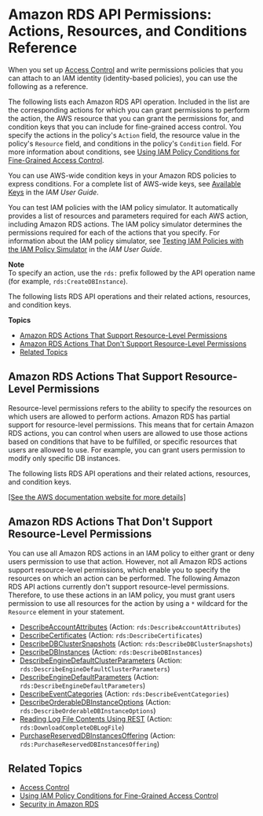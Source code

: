 # Amazon RDS API Permissions: Actions, Resources, and Conditions Reference<a name="UsingWithRDS.IAM.ResourcePermissions"></a>

When you set up [Access Control](UsingWithRDS.IAM.md#UsingWithRDS.IAM.AccessControl) and write permissions policies that you can attach to an IAM identity \(identity\-based policies\), you can use the following as a reference\. 

The following lists each Amazon RDS API operation\. Included in the list are the corresponding actions for which you can grant permissions to perform the action, the AWS resource that you can grant the permissions for, and condition keys that you can include for fine\-grained access control\. You specify the actions in the policy's `Action` field, the resource value in the policy's `Resource` field, and conditions in the policy's `Condition` field\. For more information about conditions, see [Using IAM Policy Conditions for Fine\-Grained Access Control](UsingWithRDS.IAM.Conditions.md)\. 

You can use AWS\-wide condition keys in your Amazon RDS policies to express conditions\. For a complete list of AWS\-wide keys, see [Available Keys](http://docs.aws.amazon.com/IAM/latest/UserGuide/reference_policies_elements.html#AvailableKeys) in the *IAM User Guide*\. 

You can test IAM policies with the IAM policy simulator\. It automatically provides a list of resources and parameters required for each AWS action, including Amazon RDS actions\. The IAM policy simulator determines the permissions required for each of the actions that you specify\. For information about the IAM policy simulator, see [ Testing IAM Policies with the IAM Policy Simulator](http://docs.aws.amazon.com/IAM/latest/UserGuide/access_policies_testing-policies.html) in the *IAM User Guide*\. 

**Note**  
To specify an action, use the `rds:` prefix followed by the API operation name \(for example, `rds:CreateDBInstance`\)\.

The following lists RDS API operations and their related actions, resources, and condition keys\.

**Topics**
+ [Amazon RDS Actions That Support Resource\-Level Permissions](#UsingWithRDS.IAM.ResourceLevelPermissions)
+ [Amazon RDS Actions That Don't Support Resource\-Level Permissions](#UsingWithRDS.IAM.UnsupportedResourceLevelPermissions)
+ [Related Topics](#w3ab1c21c13c15c33)

## Amazon RDS Actions That Support Resource\-Level Permissions<a name="UsingWithRDS.IAM.ResourceLevelPermissions"></a>

Resource\-level permissions refers to the ability to specify the resources on which users are allowed to perform actions\. Amazon RDS has partial support for resource\-level permissions\. This means that for certain Amazon RDS actions, you can control when users are allowed to use those actions based on conditions that have to be fulfilled, or specific resources that users are allowed to use\. For example, you can grant users permission to modify only specific DB instances\.

The following lists RDS API operations and their related actions, resources, and condition keys\.

<a name="actions-related-to-objects-table"></a>[\[See the AWS documentation website for more details\]](http://docs.aws.amazon.com/AmazonRDS/latest/UserGuide/UsingWithRDS.IAM.ResourcePermissions.html)

## Amazon RDS Actions That Don't Support Resource\-Level Permissions<a name="UsingWithRDS.IAM.UnsupportedResourceLevelPermissions"></a>

You can use all Amazon RDS actions in an IAM policy to either grant or deny users permission to use that action\. However, not all Amazon RDS actions support resource\-level permissions, which enable you to specify the resources on which an action can be performed\. The following Amazon RDS API actions currently don't support resource\-level permissions\. Therefore, to use these actions in an IAM policy, you must grant users permission to use all resources for the action by using a `*` wildcard for the `Resource` element in your statement\.
+ [DescribeAccountAttributes](http://docs.aws.amazon.com/AmazonRDS/latest/APIReference/API_DescribeAccountAttributes.html) \(Action: `rds:DescribeAccountAttributes`\)
+ [DescribeCertificates](http://docs.aws.amazon.com/AmazonRDS/latest/APIReference/API_DescribeCertificates.html) \(Action: `rds:DescribeCertificates`\)
+ [DescribeDBClusterSnapshots](http://docs.aws.amazon.com/AmazonRDS/latest/APIReference/API_DescribeDBClusterSnapshots.html) \(Action: `rds:DescribeDBClusterSnapshots`\)
+ [DescribeDBInstances](http://docs.aws.amazon.com/AmazonRDS/latest/APIReference/API_DescribeDBInstances.html) \(Action: `rds:DescribeDBInstances`\)
+ [DescribeEngineDefaultClusterParameters](http://docs.aws.amazon.com/AmazonRDS/latest/APIReference/API_DescribeEngineDefaultClusterParameters.html) \(Action: `rds:DescribeEngineDefaultClusterParameters`\)
+ [DescribeEngineDefaultParameters](http://docs.aws.amazon.com/AmazonRDS/latest/APIReference/API_DescribeEngineDefaultParameters.html) \(Action: `rds:DescribeEngineDefaultParameters`\)
+ [DescribeEventCategories](http://docs.aws.amazon.com/AmazonRDS/latest/APIReference/API_DescribeEventCategories.html) \(Action: `rds:DescribeEventCategories`\)
+ [DescribeOrderableDBInstanceOptions](http://docs.aws.amazon.com/AmazonRDS/latest/APIReference/API_DescribeOrderableDBInstanceOptions.html) \(Action: `rds:DescribeOrderableDBInstanceOptions`\)
+ [Reading Log File Contents Using REST](USER_LogAccess.md#DownloadCompleteDBLogFile) \(Action: `rds:DownloadCompleteDBLogFile`\)
+ [PurchaseReservedDBInstancesOffering](http://docs.aws.amazon.com/AmazonRDS/latest/APIReference/API_PurchaseReservedDBInstancesOffering.html) \(Action: `rds:PurchaseReservedDBInstancesOffering`\)

## Related Topics<a name="w3ab1c21c13c15c33"></a>
+ [Access Control](UsingWithRDS.IAM.md#UsingWithRDS.IAM.AccessControl)
+ [Using IAM Policy Conditions for Fine\-Grained Access Control](UsingWithRDS.IAM.Conditions.md)
+ [Security in Amazon RDS](UsingWithRDS.md)
